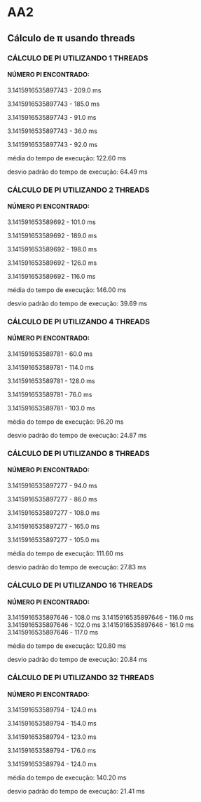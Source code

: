# AA2

## Cálculo de π usando threads ##

### CÁLCULO DE PI UTILIZANDO 1 THREADS 

#### NÚMERO PI ENCONTRADO:
 
3.1415916535897743 - 209.0 ms

3.1415916535897743 - 185.0 ms

3.1415916535897743 - 91.0 ms

3.1415916535897743 - 36.0 ms

3.1415916535897743 - 92.0 ms

média do tempo de execução: 122.60 ms

desvio padrão do tempo de execução: 64.49 ms

### CÁLCULO DE PI UTILIZANDO 2 THREADS 

#### NÚMERO PI ENCONTRADO:
 
3.141591653589692 - 101.0 ms

3.141591653589692 - 189.0 ms

3.141591653589692 - 198.0 ms

3.141591653589692 - 126.0 ms

3.141591653589692 - 116.0 ms

média do tempo de execução: 146.00 ms

desvio padrão do tempo de execução: 39.69 ms

### CÁLCULO DE PI UTILIZANDO 4 THREADS 

#### NÚMERO PI ENCONTRADO:
 
3.141591653589781 - 60.0 ms

3.141591653589781 - 114.0 ms

3.141591653589781 - 128.0 ms

3.141591653589781 - 76.0 ms

3.141591653589781 - 103.0 ms

média do tempo de execução: 96.20 ms

desvio padrão do tempo de execução: 24.87 ms

### CÁLCULO DE PI UTILIZANDO 8 THREADS 

#### NÚMERO PI ENCONTRADO:
 
3.1415916535897277 - 94.0 ms

3.1415916535897277 - 86.0 ms

3.1415916535897277 - 108.0 ms

3.1415916535897277 - 165.0 ms

3.1415916535897277 - 105.0 ms

média do tempo de execução: 111.60 ms

desvio padrão do tempo de execução: 27.83 ms

### CÁLCULO DE PI UTILIZANDO 16 THREADS 

#### NÚMERO PI ENCONTRADO:
 
3.1415916535897646 - 108.0 ms
3.1415916535897646 - 116.0 ms
3.1415916535897646 - 102.0 ms
3.1415916535897646 - 161.0 ms
3.1415916535897646 - 117.0 ms

média do tempo de execução: 120.80 ms

desvio padrão do tempo de execução: 20.84 ms

### CÁLCULO DE PI UTILIZANDO 32 THREADS 

#### NÚMERO PI ENCONTRADO:
 
3.141591653589794 - 124.0 ms

3.141591653589794 - 154.0 ms

3.141591653589794 - 123.0 ms

3.141591653589794 - 176.0 ms

3.141591653589794 - 124.0 ms

média do tempo de execução: 140.20 ms

desvio padrão do tempo de execução: 21.41 ms

